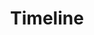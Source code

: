 ---
title : "Timeline"
experience:
  enable : true
  title : "Education"
  experience_list:
    - name : "University of Michigan"
      company: "Ph.D in Computer Science and Engineering | Computer Architecture & Systems"
      duration: "2022 Sept - exp. 2027"
      content: "Computer architecture is fun and I want to build fast computing but with extra privacy guarantees. Here I work with Prof. Satish Narayanasamy on confidential computing / hardware guranteed privacy topics. " 
    # experience item loop
    - name : "University of Michigen"
      company : "B.S.E. in Computer Engineering | GPA: 4.00/4.00"
      duration : "2022 Apr"
      content : "I take computer architecture track and work with Prof. Ron Dresklinski & Prof. Satish Narayanasamy on computer architecture and system related researches. <br>
      <b>Course work:</b> EECS470 Computer Architecture (A), EECS281 Data Structures and Algorithms (A), EECS312 Integrated Circuits (A), EECS482 Operating Systems (in progress), Parallele CUDA Programming (in progress)
      "
    # experience item loop
    - name : "Shanghai Jiaotong Univeristy"
      company : "B.S.E. in Electrical & Computer Engineering | GPA: 3.82/4.00"
      duration : "2022 Aug "
      content : "I started my university here and gained my interest in engineering. I learned the basics about heardware and curcuits and decided to keep working on hardware related topics. <br>
      <b>Course work:</b> VE270 Introduction to Logic Design (A+), VE280 Programming & Elem. Data Struct (A), VE401 Probability Methods in Eng. (A+), VV186/VV285/VV286 Honors Mathematics II/III/IV (A-, A, A)
      "
      
    # # experience item loop
    # - name : "Technische Universität Berlin"
    #   company : "Winter Short Program in Excisice Game Design"
    #   duration : "2020 Jan - 2020 Feb"
    #   content : "My team designed a VR exercising game with unity using C# and tested it on Oculus headsets."

    # - name : "McGill University"
    #   company : "Winter Short Program in Communication and interpersonal skills in business"
    #   duration : "2019 Jan - 2019 Feb"
    #   content : "I learned and practiced my presentation, writing, facilitation, listening skills and conflict management skills. "
---